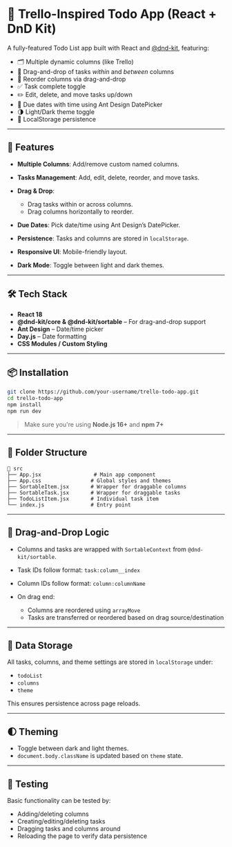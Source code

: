 # 📝 Trello-Inspired Todo App (React + DnD Kit)

A fully-featured Todo List app built with React and [@dnd-kit](https://github.com/clauderic/dnd-kit), featuring:

* 🗂️ Multiple dynamic columns (like Trello)
* 🔄 Drag-and-drop of tasks *within* and *between* columns
* 🧩 Reorder columns via drag-and-drop
* ✅ Task complete toggle
* ✏️ Edit, delete, and move tasks up/down
* 📅 Due dates with time using Ant Design DatePicker
* 🌗 Light/Dark theme toggle
* 💾 LocalStorage persistence

---

## 🚀 Features

* **Multiple Columns**: Add/remove custom named columns.
* **Tasks Management**: Add, edit, delete, reorder, and move tasks.
* **Drag & Drop**:

  * Drag tasks within or across columns.
  * Drag columns horizontally to reorder.
* **Due Dates**: Pick date/time using Ant Design’s DatePicker.
* **Persistence**: Tasks and columns are stored in `localStorage`.
* **Responsive UI**: Mobile-friendly layout.
* **Dark Mode**: Toggle between light and dark themes.

---

## 🛠️ Tech Stack

* **React 18**
* **@dnd-kit/core & @dnd-kit/sortable** – For drag-and-drop support
* **Ant Design** – Date/time picker
* **Day.js** – Date formatting
* **CSS Modules / Custom Styling**

---

## 📦 Installation

```bash
git clone https://github.com/your-username/trello-todo-app.git
cd trello-todo-app
npm install
npm run dev
```

> Make sure you're using **Node.js 16+** and **npm 7+**

---

## 🧩 Folder Structure

```
📁 src
├── App.jsx                 # Main app component
├── App.css                # Global styles and themes
├── SortableItem.jsx       # Wrapper for draggable columns
├── SortableTask.jsx       # Wrapper for draggable tasks
├── TodoListItem.jsx       # Individual task item
└── index.js               # Entry point
```

---

## 🔄 Drag-and-Drop Logic

* Columns and tasks are wrapped with `SortableContext` from `@dnd-kit/sortable`.
* Task IDs follow format: `task:column__index`
* Column IDs follow format: `column:columnName`
* On drag end:

  * Columns are reordered using `arrayMove`
  * Tasks are transferred or reordered based on drag source/destination

---

## 💾 Data Storage

All tasks, columns, and theme settings are stored in `localStorage` under:

* `todoList`
* `columns`
* `theme`

This ensures persistence across page reloads.

---

## 🌓 Theming

* Toggle between dark and light themes.
* `document.body.className` is updated based on `theme` state.

---

## 🧪 Testing

Basic functionality can be tested by:

* Adding/deleting columns
* Creating/editing/deleting tasks
* Dragging tasks and columns around
* Reloading the page to verify data persistence

